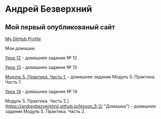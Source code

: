 # Андрей Безверхний
## Мой первый опубликованый сайт
 
[My GitHub Profile](https://github.com/AndreyBezverkhnii "Мой профиль GitHub")          

Мои домашки

[Урок 12](https://andreybezverkhnii.github.io/src/ "Домашка") - домашнее задание № 12

[Урок 13](https://andreybezverkhnii.github.io/lesson_13/ "Домашка") - домашнее задание № 13

[Модуль 5. Практика. Часть 1.](https://andreybezverkhnii.github.io/lesson_5-1/ "Домашка") - домашнее задание Модуль 5. Практика. Часть 1.

[Урок 14](https://andreybezverkhnii.github.io/lesson_14/ "Домашка") - домашнее задание № 14

Модуль 5. Практика. Часть 2.](https://andreybezverkhnii.github.io/lesson_5-2/ "Домашка") - домашнее задание Модуль 5. Практика. Часть 2.
